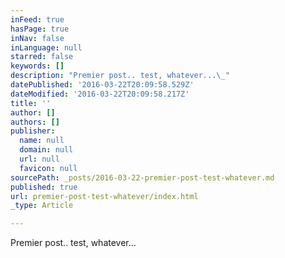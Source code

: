 ```yaml
---
inFeed: true
hasPage: true
inNav: false
inLanguage: null
starred: false
keywords: []
description: "Premier post.. test, whatever...\_"
datePublished: '2016-03-22T20:09:58.529Z'
dateModified: '2016-03-22T20:09:58.217Z'
title: ''
author: []
authors: []
publisher:
  name: null
  domain: null
  url: null
  favicon: null
sourcePath: _posts/2016-03-22-premier-post-test-whatever.md
published: true
url: premier-post-test-whatever/index.html
_type: Article

---
```

Premier post.. test, whatever...